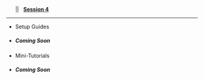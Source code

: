 <!-- docs/_sidebar.md -->

&nbsp;&nbsp;&nbsp;<a href="#/?id=demystifying-programming-dp"><i class="fas fa-home"></i></a>&nbsp;&nbsp;&nbsp;||&nbsp;&nbsp;&nbsp;<a href="#/session4/session4"><span class="fa-stack"><strong class="fa-stack-xs">Session&nbsp;4</strong></span></a><hr>

* Setup Guides  
* ##### *Coming Soon*

* Mini-Tutorials 
* ##### *Coming Soon*

